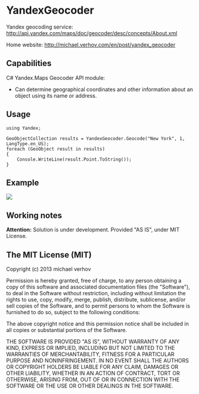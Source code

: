 YandexGeocoder
==============

Yandex geocoding service: http://api.yandex.com/maps/doc/geocoder/desc/concepts/About.xml

Home website: http://michael.verhov.com/en/post/yandex_geocoder


Capabilities
-----------
C# Yandex.Maps Geocoder API module:
  - Can determine geographical coordinates and other information about an object using its name or address.




Usage
-----------
```
using Yandex;

GeoObjectCollection results = YandexGeocoder.Geocode("New York", 1, LangType.en_US);
foreach (GeoObject result in results)
{
    Console.WriteLine(result.Point.ToString());
}
```


Example
-----------
<img src="https://github.com/Verhov/YandexGeocoder/blob/master/geocode_example.png?raw=true" />


Working notes
-----------
**Attention:** Solution is under development. Provided "AS IS", under MIT License.


The MIT License (MIT)
-----------
Copyright (c) 2013 michael verhov

Permission is hereby granted, free of charge, to any person obtaining a copy of
this software and associated documentation files (the "Software"), to deal in
the Software without restriction, including without limitation the rights to
use, copy, modify, merge, publish, distribute, sublicense, and/or sell copies of
the Software, and to permit persons to whom the Software is furnished to do so,
subject to the following conditions:

The above copyright notice and this permission notice shall be included in all
copies or substantial portions of the Software.

THE SOFTWARE IS PROVIDED "AS IS", WITHOUT WARRANTY OF ANY KIND, EXPRESS OR
IMPLIED, INCLUDING BUT NOT LIMITED TO THE WARRANTIES OF MERCHANTABILITY, FITNESS
FOR A PARTICULAR PURPOSE AND NONINFRINGEMENT. IN NO EVENT SHALL THE AUTHORS OR
COPYRIGHT HOLDERS BE LIABLE FOR ANY CLAIM, DAMAGES OR OTHER LIABILITY, WHETHER
IN AN ACTION OF CONTRACT, TORT OR OTHERWISE, ARISING FROM, OUT OF OR IN
CONNECTION WITH THE SOFTWARE OR THE USE OR OTHER DEALINGS IN THE SOFTWARE.
